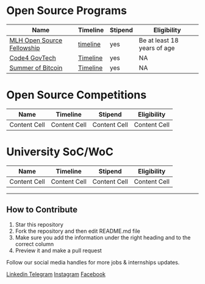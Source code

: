 # Open Source Programs

| Name          | Timeline      |  Stipend       |  Eligibility  |
| ------------- | ------------- |  ------------- | ------------- |
| [MLH Open Source Fellowship](https://fellowship.mlh.io/)  | [timeline](https://fellowship.mlh.io/programs/open-source)  | yes   | Be at least 18 years of age  |
| [Code4 GovTech](https://www.codeforgovtech.in/)  | [Timeline](https://www.codeforgovtech.in/apply)  | yes   | NA |
| [Summer of Bitcoin](https://www.summerofbitcoin.org/)  | [Timeline](https://www.summerofbitcoin.org/how-it-works)  | yes   | NA |




# Open Source Competitions

| Name          | Timeline      |  Stipend       |  Eligibility  |
| ------------- | ------------- |  ------------- | ------------- |
| Content Cell  | Content Cell  | Content Cell   | Content Cell   |



# University SoC/WoC

| Name          | Timeline      |  Stipend       |  Eligibility  |
| ------------- | ------------- |  ------------- | ------------- |
| Content Cell  | Content Cell  | Content Cell   | Content Cell   |


---
## How to Contribute 
1. Star this repository
2. Fork the repository and then edit README.md file
3. Make sure you add the information under the right heading and to the correct column
4. Preview it and make a pull request 

Follow our social media handles for more jobs & internships updates.

[Linkedin ](https://www.linkedin.com/company/lets-code-forever/)
[Telegram](https://t.me/offcampusjobsupdatess)
[Instagram](https://www.instagram.com/lets__code/)
[Facebook](https://www.facebook.com/letscodeforever)
